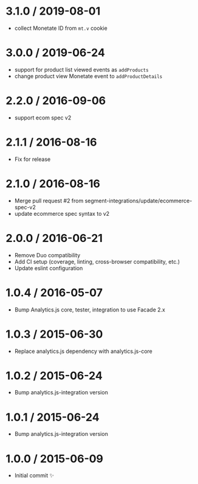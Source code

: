 
3.1.0 / 2019-08-01
==================

  * collect Monetate ID from `mt.v` cookie

3.0.0 / 2019-06-24
==================

  * support for product list viewed events as `addProducts`
  * change product view Monetate event to `addProductDetails`

2.2.0 / 2016-09-06
==================

  * support ecom spec v2

2.1.1 / 2016-08-16
==================

 * Fix for release

2.1.0 / 2016-08-16
==================

  * Merge pull request #2 from segment-integrations/update/ecommerce-spec-v2
  * update ecommerce spec syntax to v2

2.0.0 / 2016-06-21
==================

  * Remove Duo compatibility
  * Add CI setup (coverage, linting, cross-browser compatibility, etc.)
  * Update eslint configuration

1.0.4 / 2016-05-07
==================

  * Bump Analytics.js core, tester, integration to use Facade 2.x

1.0.3 / 2015-06-30
==================

  * Replace analytics.js dependency with analytics.js-core

1.0.2 / 2015-06-24
==================

  * Bump analytics.js-integration version

1.0.1 / 2015-06-24
==================

  * Bump analytics.js-integration version

1.0.0 / 2015-06-09
==================

  * Initial commit :sparkles:
